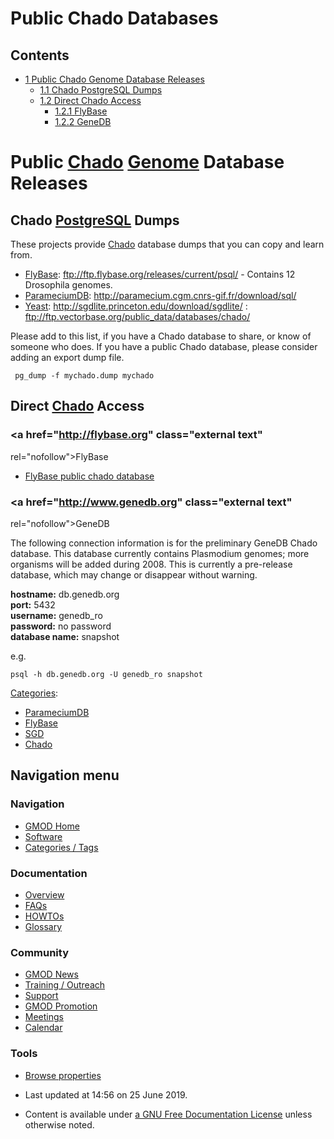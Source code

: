 



<span id="top"></span>




# <span dir="auto">Public Chado Databases</span>










## Contents



- [<span class="tocnumber">1</span> <span class="toctext">Public Chado
  Genome Database
  Releases</span>](#Public_Chado_Genome_Database_Releases)
  - [<span class="tocnumber">1.1</span> <span class="toctext">Chado
    PostgreSQL Dumps</span>](#Chado_PostgreSQL_Dumps)
  - [<span class="tocnumber">1.2</span> <span class="toctext">Direct
    Chado Access</span>](#Direct_Chado_Access)
    - [<span class="tocnumber">1.2.1</span>
      <span class="toctext">FlyBase</span>](#FlyBase)
    - [<span class="tocnumber">1.2.2</span>
      <span class="toctext">GeneDB</span>](#GeneDB)



# <span id="Public_Chado_Genome_Database_Releases" class="mw-headline">Public <a href="Chado" class="mw-redirect" title="Chado">Chado</a> <a href="Genome" class="mw-redirect" title="Genome">Genome</a> Database Releases</span>

## <span id="Chado_PostgreSQL_Dumps" class="mw-headline">Chado [PostgreSQL](PostgreSQL "PostgreSQL") Dumps</span>

These projects provide
<a href="Chado" class="mw-redirect" title="Chado">Chado</a> database
dumps that you can copy and learn from.

- [FlyBase](Category%253AFlyBase "Category%253AFlyBase"):
  <a href="ftp://ftp.flybase.org/releases/current/psql/"
  class="external free"
  rel="nofollow">ftp://ftp.flybase.org/releases/current/psql/</a> -
  Contains 12 Drosophila genomes.
- [ParameciumDB](ParameciumDB "ParameciumDB"):
  <a href="http://paramecium.cgm.cnrs-gif.fr/download/sql/"
  class="external free"
  rel="nofollow">http://paramecium.cgm.cnrs-gif.fr/download/sql/</a>
- [Yeast](Category%253ASGD "Category%253ASGD"):
  <a href="http://sgdlite.princeton.edu/download/sgdlite/"
  class="external free"
  rel="nofollow">http://sgdlite.princeton.edu/download/sgdlite/</a>
:
  <a href="ftp://ftp.vectorbase.org/public_data/databases/chado/"
  class="external free"
  rel="nofollow">ftp://ftp.vectorbase.org/public_data/databases/chado/</a>

Please add to this list, if you have a Chado database to share, or know
of someone who does. If you have a public Chado database, please
consider adding an export dump file.

     pg_dump -f mychado.dump mychado

## <span id="Direct_Chado_Access" class="mw-headline">Direct <a href="Chado" class="mw-redirect" title="Chado">Chado</a> Access</span>

### <span id="FlyBase" class="mw-headline"><a href="http://flybase.org" class="external text"
rel="nofollow">FlyBase</a></span>

- <a
  href="https://flybase.github.io/docs/chado/index#public-database#public-database"
  class="external text" rel="nofollow">FlyBase public chado database</a>

### <span id="GeneDB" class="mw-headline"><a href="http://www.genedb.org" class="external text"
rel="nofollow">GeneDB</a></span>

The following connection information is for the preliminary GeneDB Chado
database. This database currently contains Plasmodium genomes; more
organisms will be added during 2008. This is currently a pre-release
database, which may change or disappear without warning.

**hostname:** db.genedb.org  
**port:** 5432  
**username:** genedb_ro  
**password:** no password  
**database name:** snapshot  

e.g.

    psql -h db.genedb.org -U genedb_ro snapshot




[Categories](Special%253ACategories "Special%253ACategories"):

- [ParameciumDB](Category%253AParameciumDB "Category%253AParameciumDB")
- [FlyBase](Category%253AFlyBase "Category%253AFlyBase")
- [SGD](Category%253ASGD "Category%253ASGD")
- [Chado](Category%253AChado "Category%253AChado")






## Navigation menu









### Navigation



- <span id="n-GMOD-Home">[GMOD Home](Main_Page)</span>
- <span id="n-Software">[Software](GMOD_Components)</span>
- <span id="n-Categories-.2F-Tags">[Categories /
  Tags](Categories)</span>




### Documentation



- <span id="n-Overview">[Overview](Overview)</span>
- <span id="n-FAQs">[FAQs](Category%253AFAQ)</span>
- <span id="n-HOWTOs">[HOWTOs](Category%253AHOWTO)</span>
- <span id="n-Glossary">[Glossary](Glossary)</span>




### Community



- <span id="n-GMOD-News">[GMOD News](GMOD_News)</span>
- <span id="n-Training-.2F-Outreach">[Training /
  Outreach](Training_and_Outreach)</span>
- <span id="n-Support">[Support](Support)</span>
- <span id="n-GMOD-Promotion">[GMOD Promotion](GMOD_Promotion)</span>
- <span id="n-Meetings">[Meetings](Meetings)</span>
- <span id="n-Calendar">[Calendar](Calendar)</span>




### Tools

- <span id="t-smwbrowselink"><a href="Special%253ABrowse/Public_Chado_Databases" rel="smw-browse">Browse
  properties</a></span>



- <span id="footer-info-lastmod">Last updated at 14:56 on 25 June
  2019.</span>
<!-- - <span id="footer-info-viewcount">32,469 page views.</span> -->
- <span id="footer-info-copyright">Content is available under
  <a href="http://www.gnu.org/licenses/fdl-1.3.html" class="external"
  rel="nofollow">a GNU Free Documentation License</a> unless otherwise
  noted.</span>

<!-- -->



<!-- -->




